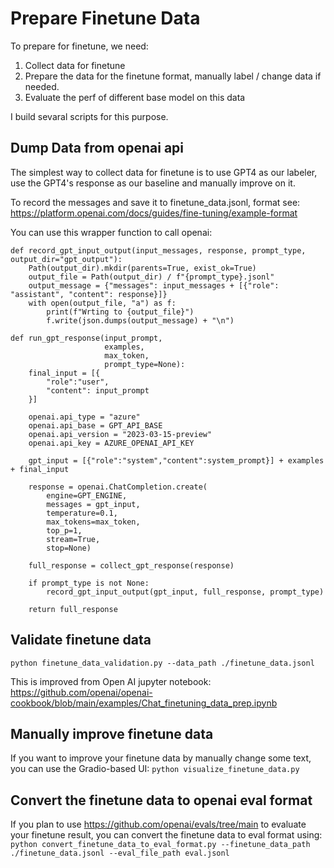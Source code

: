 # Prepare Finetune Data
To prepare for finetune, we need:
1. Collect data for finetune
2. Prepare the data for the finetune format, manually label / change data if needed.
3. Evaluate the perf of different base model on this data

I build sevaral scripts for this purpose.

## Dump Data from openai api
The simplest way to collect data for finetune is to use GPT4 as our labeler, use the GPT4's response as our baseline and manually improve on it.

To record the messages and save it to finetune_data.jsonl, format see: https://platform.openai.com/docs/guides/fine-tuning/example-format

You can use this wrapper function to call openai:
```
def record_gpt_input_output(input_messages, response, prompt_type, output_dir="gpt_output"):
    Path(output_dir).mkdir(parents=True, exist_ok=True)
    output_file = Path(output_dir) / f"{prompt_type}.jsonl"
    output_message = {"messages": input_messages + [{"role": "assistant", "content": response}]}
    with open(output_file, "a") as f:
        print(f"Wrting to {output_file}")
        f.write(json.dumps(output_message) + "\n")

def run_gpt_response(input_prompt, 
                     examples, 
                     max_token,
                     prompt_type=None):
    final_input = [{
        "role":"user",
        "content": input_prompt
    }]

    openai.api_type = "azure"
    openai.api_base = GPT_API_BASE
    openai.api_version = "2023-03-15-preview"
    openai.api_key = AZURE_OPENAI_API_KEY

    gpt_input = [{"role":"system","content":system_prompt}] + examples + final_input

    response = openai.ChatCompletion.create(
        engine=GPT_ENGINE,
        messages = gpt_input,
        temperature=0.1,
        max_tokens=max_token,
        top_p=1,
        stream=True,
        stop=None)

    full_response = collect_gpt_response(response)

    if prompt_type is not None:
        record_gpt_input_output(gpt_input, full_response, prompt_type)

    return full_response
```

## Validate finetune data
`python finetune_data_validation.py --data_path ./finetune_data.jsonl `

This is improved from Open AI jupyter notebook: https://github.com/openai/openai-cookbook/blob/main/examples/Chat_finetuning_data_prep.ipynb

## Manually improve finetune data
If you want to improve your finetune data by manually change some text, you can use the Gradio-based UI:
`python visualize_finetune_data.py`

## Convert the finetune data to openai eval format
If you plan to use https://github.com/openai/evals/tree/main to evaluate your finetune result, you can convert the finetune data to eval format using:
`python convert_finetune_data_to_eval_format.py --finetune_data_path ./finetune_data.jsonl --eval_file_path eval.jsonl`